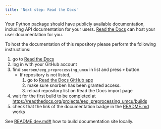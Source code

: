 ```yaml
---
title: 'Next step: Read the Docs'
---
```


Your Python package should have publicly available documentation, including API documentation for your users.
[Read the Docs](https://readthedocs.org) can host your user documentation for you.

To host the documentation of this repository please perform the following instructions:

1. go to [Read the Docs](https://readthedocs.org/dashboard/import/?)
1. log in with your GitHub account
1. find `snorben/eeg_preprocessing_umcu` in list and press `+` button.
   * If repository is not listed,
      1. go to [Read the Docs GitHub app](https://github.com/settings/connections/applications/fae83c942bc1d89609e2)
      2. make sure snorben has been granted access.
      3. reload repository list on Read the Docs import page
1. wait for the first build to be completed at <https://readthedocs.org/projects/eeg_preprocessing_umcu/builds>
1. check that the link of the documentation badge in the [README.md](https://github.com/snorben/eeg_preprocessing_umcu) works

See [README.dev.md#](https://github.com/snorben/eeg_preprocessing_umcu/blob/main/README.dev.md#generating-the-api-docs) how to build documentation site locally.
